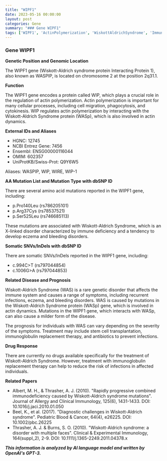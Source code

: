 ```yaml
---
title: "WIPF1"
date: 2023-05-16 00:00:00
layout: post
categories: Gene
summary: "### Gene WIPF1"
tags: ['WIPF1', 'ActinPolymerization', 'WiskottAldrichSyndrome', 'Immunodeficiency', 'BleedingDisorders', 'Mutation', 'Treatment', 'Prognosis']
---
```


### Gene WIPF1

**Genetic Position and Genomic Location**

The WIPF1 gene (Wiskott-Aldrich syndrome protein Interacting Protein 1), also known as WASPIP, is located on chromosome 2 at the position 2q31.1.

**Function**

The WIPF1 gene encodes a protein called WIP, which plays a crucial role in the regulation of actin polymerization. Actin polymerization is important for many cellular processes, including cell migration, phagocytosis, and cytokinesis. WIP regulates actin polymerization by interacting with the Wiskott-Aldrich Syndrome protein (WASp), which is also involved in actin dynamics.

**External IDs and Aliases**

- HGNC: 12745
- NCBI Entrez Gene: 7456
- Ensembl: ENSG00000116044
- OMIM: 602357
- UniProtKB/Swiss-Prot: Q9Y6W5

Aliases: WASPIP, WIP, WIRE, WIP-1

**AA Mutation List and Mutation Type with dbSNP ID**

There are several amino acid mutations reported in the WIPF1 gene, including:

- p.Pro140Leu (rs786205101)
- p.Arg37Cys (rs78537521)
- p.Ser525Leu (rs746685113)

These mutations are associated with Wiskott-Aldrich Syndrome, which is an X-linked disorder characterized by immune deficiency and a tendency to develop eczema and bleeding disorders.

**Somatic SNVs/InDels with dbSNP ID**

There are somatic SNVs/InDels reported in the WIPF1 gene, including:

- c.994C>T (rs797044854)
- c.1006G>A (rs797044853)

**Related Disease and Prognosis**

Wiskott-Aldrich Syndrome (WAS) is a rare genetic disorder that affects the immune system and causes a range of symptoms, including recurrent infections, eczema, and bleeding disorders. WAS is caused by mutations in the Wiskott-Aldrich Syndrome protein (WASp) gene, which is involved in actin dynamics. Mutations in the WIPF1 gene, which interacts with WASp, can also cause a milder form of the disease.

The prognosis for individuals with WAS can vary depending on the severity of the symptoms. Treatment may include stem cell transplantation, immunoglobulin replacement therapy, and antibiotics to prevent infections.

**Drug Response**

There are currently no drugs available specifically for the treatment of Wiskott-Aldrich Syndrome. However, treatment with immunoglobulin replacement therapy can help to reduce the risk of infections in affected individuals.

**Related Papers**

- Albert, M. H., & Thrasher, A. J. (2010). "Rapidly progressive combined immunodeficiency caused by Wiskott-Aldrich syndrome mutations". Journal of Allergy and Clinical Immunology, 125(6), 1431-1433. DOI: 10.1016/j.jaci.2010.01.050
- Beel, K., et al. (2017). "Diagnostic challenges in Wiskott-Aldrich syndrome". Pediatric Blood & Cancer, 64(4), e26225. DOI: 10.1002/pbc.26225
- Thrasher, A. J. & Burns, S. O. (2010). "Wiskott-Aldrich syndrome: a disorder with multiple faces". Clinical & Experimental Immunology, 164(suppl_2), 2-9. DOI: 10.1111/j.1365-2249.2011.04378.x

**_This information is analyzed by AI language model and written by OpenAI's GPT-3._**